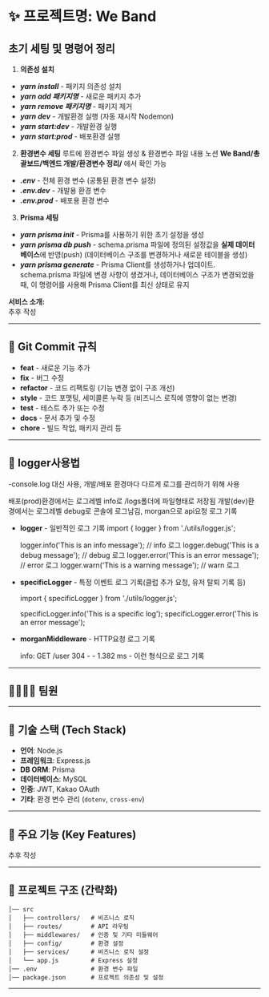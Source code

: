 # ✨ 프로젝트명: We Band

## 초기 세팅 및 명령어 정리
1. **의존성 설치**
- ***yarn install*** - 패키지 의존성 설치
- ***yarn add 패키지명*** - 새로운 패키지 추가
- ***yarn remove 패키지명*** - 패키지 제거
- ***yarn dev*** - 개발환경 실행 (자동 재시작 Nodemon)
- ***yarn start:dev*** - 개발환경 실행
- ***yarn start:prod*** - 배포환경 실행

2. **환경변수 세팅**
루트에 환경변수 파일 생성 & 환경변수 파일 내용 노션 **We Band/총괄보드/백엔드 개발/환경변수 정리/** 에서 확인 가능
- ***.env*** - 전체 환경 변수 (공통된 환경 변수 설정)
- ***.env.dev*** - 개발용 환경 변수 
- ***.env.prod*** - 배포용 환경 변수

3. **Prisma 세팅**
- ***yarn prisma init*** - Prisma를 사용하기 위한 초기 설정을 생성
- ***yarn prisma db push*** - schema.prisma 파일에 정의된 설정값을 **실제 데이터베이스**에 반영(push) (데이터베이스 구조를 변경하거나 새로운 테이블을 생성)
- ***yarn prisma generate*** - Prisma Client를 생성하거나 업데이트. schema.prisma 파일에 변경 사항이 생겼거나, 데이터베이스 구조가 변경되었을 때, 이 명령어를 사용해 Prisma Client를 최신 상태로 유지

**서비스 소개:**  
추후 작성

---

## 📌 Git Commit 규칙
- **feat** - 새로운 기능 추가
- **fix** - 버그 수정
- **refactor** - 코드 리팩토링 (기능 변경 없이 구조 개선)
- **style** - 코드 포맷팅, 세미콜론 누락 등 (비즈니스 로직에 영향이 없는 변경)
- **test** - 테스트 추가 또는 수정
- **docs** - 문서 추가 및 수정
- **chore** - 빌드 작업, 패키지 관리 등

---

## 📌 logger사용법

-console.log 대신 사용, 개발/배포 환경마다 다르게 로그를 관리하기 위해 사용 
  
  배포(prod)환경에서는 로그레벨 info로 /logs폴더에 파일형태로 저장됨
  개발(dev)환경에서는 로그레벨 debug로 콘솔에 로그남김, morgan으로 api요청 로그 기록

- **logger** - 일반적인 로그 기록
  import { logger } from './utils/logger.js';
  
  logger.info('This is an info message');  // info 로그
  logger.debug('This is a debug message');  // debug 로그
  logger.error('This is an error message');  // error 로그
  logger.warn('This is a warning message');  // warn 로그

- **specificLogger** - 특정 이벤트 로그 기록(클럽 추가 요청, 유저 탈퇴 기록 등)

  import { specificLogger } from './utils/logger.js';

  specificLogger.info('This is a specific log');
  specificLogger.error('This is an error message');

- **morganMiddleware** - HTTP요청 로그 기록

  info: GET /user 304 - - 1.382 ms - 이런 형식으로 로그 기록

---

## 👨‍👩‍👧‍👦 팀원

---

## 📌 기술 스택 (Tech Stack)
- **언어**: Node.js
- **프레임워크**: Express.js
- **DB ORM**: Prisma 
- **데이터베이스**: MySQL
- **인증**: JWT, Kakao OAuth
- **기타**: 환경 변수 관리 (`dotenv`, `cross-env`)

---

## 📌 주요 기능 (Key Features)

추후 작성

---

## 📂 프로젝트 구조 (간략화)

```
│── src
│   ├── controllers/   # 비즈니스 로직
│   ├── routes/        # API 라우팅
│   ├── middlewares/   # 인증 및 기타 미들웨어
│   ├── config/        # 환경 설정
│   ├── services/      # 비즈니스 로직 설정
│   └── app.js         # Express 설정
│── .env               # 환경 변수 파일
│── package.json       # 프로젝트 의존성 및 설정
```

---
